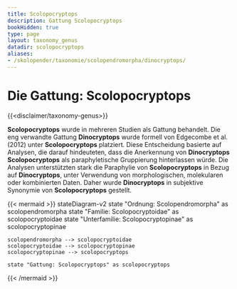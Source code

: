 ```yaml
---
title: Scolopocryptops
description: Gattung Scolopocryptops
bookHidden: true
type: page
layout: taxonomy_genus
datadir: scolopocryptops
aliases:
- /skolopender/taxonomie/scolopendromorpha/dinocryptops/
---
```

# Die Gattung: Scolopocryptops
{{<disclaimer/taxonomy-genus>}}

**Scolopocryptops** wurde in mehreren Studien als Gattung behandelt. <!--Die neuesten morphologischen Berichte über Scolopocryptops stammen von Edgecombe et al. (2012) und Chagas-Jr & Bichuette (2015).--> Die eng verwandte Gattung **Dinocryptops** wurde formell von Edgecombe et al. (2012) unter **Scolopocryptops** platziert. Diese Entscheidung basierte auf Analysen, die darauf hindeuteten, dass die Anerkennung von **Dinocryptops** **Scolopocryptops** als paraphyletische Gruppierung hinterlassen würde. Die Analysen unterstützten stark die Paraphylie von **Scolopocryptops** in Bezug auf **Dinocryptops**, unter Verwendung von morphologischen, molekularen oder kombinierten Daten. Daher wurde **Dinocryptops** in subjektive Synonymie von **Scolopocryptops** gestellt.

{{< mermaid >}}
stateDiagram-v2
    state "Ordnung: Scolopendromorpha" as scolopendromorpha
    state "Familie: Scolopocryptoidae" as scolopocryptoidae
    state "Unterfamilie: Scolopocryptopinae" as scolopocryptopinae

    scolopendromorpha --> scolopocryptoidae
    scolopocryptoidae --> scolopocryptopinae
    scolopocryptopinae --> scolopocryptops

    state "Gattung: Scolopocryptops" as scolopocryptops
{{< /mermaid >}}